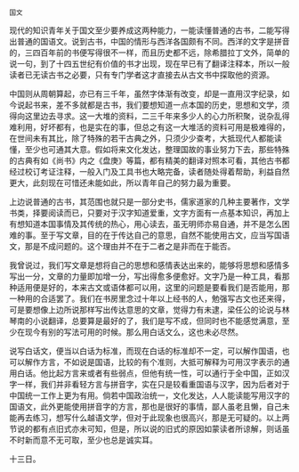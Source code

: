     国文 

   现代的知识青年关于国文至少要养成这两种能力，一能读懂普通的古书，二能写得出普通的国语文。说到古书，中国的情形与西洋各国颇有不同。西洋的文字是拼音的，三四百年前的书便写得很不一样，而且历史都不远，除希腊拉丁文外，简单的说一句，到了十四五世纪有价值的书才出现，现在早已有了翻译注释本，所以一般读者已无读古书之必要，只有专门学者这才直接去从古文书中探取他的资源。

   中国则从周朝算起，亦已有三千年，虽然字体渐有改变，却是一直用汉字纪录，如今说起书来，差不多就都是古书，我们要想知道一点本国的历史，思想和文学，须得向这里边去寻求。这一大堆的资料，二三千年来多少人的心力所积聚，说杂乱得难利用，好坏都有，也是实在的事，但总之有这一大堆活的资料可用是极难得的，在世间未有其比，除了特殊的若干古典之外，只须少少查考，大抵现代人都能读懂，至少也可通其大意。假如将来文化发达，整理国故的事业努力下去，那些特殊的古典有如《尚书》内之《盘庚》等篇，都有精美的翻译对照本可看，其他古书都经过校订考证注释，一般入门及工具书也大略完备，读者随处得着帮助，利益自然更大，此刻现在可惜还未能如此，所以青年自己的努力最为重要。

   上边说普通的古书，其范围也就只是一部分史书，儒家道家的几种主要著作，文学书类，择要阅读而已，只要对于汉字知道爱重，文字方面有一点基本知识，再加上有想知道本国事情及其传统的热心，用心读去，虽无明师亦易自通，并不是怎么困难的事。至于写文章，目的在于传达自己的意思，自然不能使用古文，应当写国语文，那是不成问题的。这个理由并不在于二者之是非而在于能否。

   我曾说过，我们写文章是想将自己的思想和感情表达出来的，能够将思想和感情多写出一分，文章的力量即加增一分，写出得愈多便愈好。文字乃是一种工具，看那种适用便是好的，本来古文或语体都可以用，这里的问题是要看我们是否能用，那一种用的合适罢了。我们在书房里念过十年以上经书的人，勉强写古文也还来得，可是要想像上边所说那样写出传达意思的文章，觉得力有未逮，梁任公的论说与林琴南的小说翻译，总要算是最好的了，我们是写不成，但同时也不能感觉满意，至少在现今有别的写法可用的时候。那么用白话文么，这也未必尽然。

   说写白话文，便当以白话为标准，而现在白话的标准却不一定，可以解作国语，也可以解作方言，不如说是国语，比较的有个准则，大抵可解释为可用汉字表示的通用白话。他比起方言来或者有些弱点，但他有统一性，可以通行于全中国，正如汉字一样，我们并非看轻方言与拼音字，实在只是较看重国语与汉字，因为后者对于中国统一工作上更为有用。倘若中国政治统一，文化发达，人人能读能写用汉字的国语文，此外更能使用拼音字的方言，那也是很好的事情，鄙人虽老且懒，自己未能再去练习，想写什么越语文学，但对于此现象也很高兴，那是无可疑的。以上两节说的都有点旧式亦未可知，但是，所以说的旧式的原因如蒙读者所谅解，则话虽不时新而意不无可取，至少也总是诚实耳。

   十三日。


